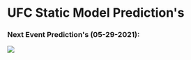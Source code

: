 # UFC Static Model Prediction's
### Next Event Prediction's (05-29-2021):
<img align='left' src='https://i.ibb.co/DGr0LHs/screenshot.png'>
